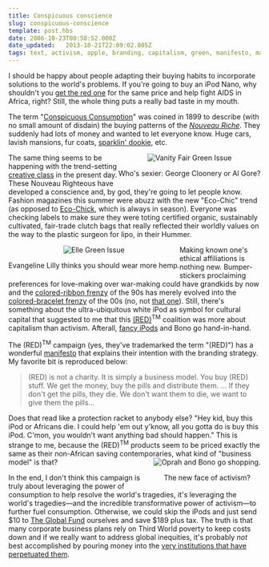 ```yaml
---
title: Conspicuous conscience
slug: conspicuous-conscience
template: post.hbs
date: 2006-10-23T00:58:52.000Z
date_updated:   2013-10-21T22:09:02.805Z
tags: text, activism, apple, branding, capitalism, green, manifesto, marketing
---
```


I should be happy about people adapting their buying habits to incorporate solutions to the world's problems. If you're going to buy an iPod Nano, why shouldn't you <a href="http://www.apple.com/ipodnano/red/" title="iPod nano (PRODUCT) RED">get the red one</a> for the same price and help fight AIDS in Africa, right? Still, the whole thing puts a really bad taste in my mouth.<!--more-->

The term "<a href="http://en.wikipedia.org/wiki/Conspicuous_consumption" title="'Conspicuous Consumption' on Wikipedia">Conspicuous Consumption</a>" was coined in 1899 to describe (with no small amount of disdain) the buying patterns of the <i><a href="http://en.wikipedia.org/wiki/Nouveau_riche" title="'Nouveau Riche' on Wikipedia">Nouveau Riche</a></i>. They suddenly had lots of money and wanted to let everyone know. Huge cars, lavish mansions, fur coats, <a href="http://www.youtube.com/watch?v=UBXNssiRoT4" title="Chapelle's Crib on YouTube">sparklin' dookie</a>, etc.

<div class="pullquote" style="float:right; text-align:center;">
<img class="content" src="/wp-content/uploads/2006/10/vanityfairgreenissue.jpg" alt="Vanity Fair Green Issue" />
<p class="small">Who's sexier: George Cloonery or Al Gore?</p>
</div>

The same thing seems to be happening with the trend-setting <a href="http://www.creativeclass.org/_flight_riseoverview.shtml" title="'Rise of the Creative Class' by Richard Florida">creative class</a> in the present day. These Nouveau Righteous have developed a conscience and, by god, they're going to let people know. Fashion magazines this summer were abuzz with the new "Eco-Chic" trend (as opposed to <a href="http://www.eco-chick.com/" title="Eco-Chick.com, paragon of green fashion">Eco-Chick</a>, which is always in season). Everyone was checking labels to make sure they were toting certified organic, sustainably cultivated, fair-trade clutch bags that really reflected their worldly values on the way to the plastic surgeon for lipo, in their Hummer.

<div class="pullquote" style="float:left; text-align:center;">
<img class="content" src="/wp-content/uploads/2006/10/ellegreenissue.jpg" alt="Elle Green Issue" />
<p class="small">Evangeline Lilly thinks you should wear more hemp.</p>
</div>

Making known one's ethical affiliations is nothing new. Bumper-stickers proclaiming preferences for love-making over war-making could have grandkids by now and the <a href="http://www.fundraisers.com/causes/ribbons.html" title="a ribbon color guide on Fundraisers.com">colored-ribbon frenzy</a> of the 90s has merely evolved into the <a href="http://www.fundraisers.com/causes/ribbons.html" title="One.org">colored-bracelet frenzy</a> of the 00s (no, not <a href="http://www.snopes.com/risque/school/bracelet.asp" title="'Sex Bracelets' on Snopes.com">that one</a>). Still, there's something about the ultra-ubiquitous white iPod as symbol for cultural capital that suggested to me that this <a href="http://www.joinred.com/home.asp" title="JoinRed.com">(RED)</a><sup>TM</sup> coalition was more about capitalism than activism. Afterall, <a href="http://www.apple.com/ipod/u2/" title="iPod U2 Special Edition">fancy iPods</a> and Bono go hand-in-hand.

The (RED)<sup>TM</sup> campaign (yes, they've trademarked the term "(RED)") has a wonderful <a href="http://www.joinred.com/manifesto.asp" title="Have I mentioned how much I like manifestos?">manifesto</a> that explains their intention with the branding strategy. My favorite bit is reproduced below:
<blockquote>
(RED) is not a charity. It is simply a business model. You buy (RED) stuff. We get the money, buy the pills and distribute them. ... If they don't get the pills, they die. We don't want them to die, we want to give them the pills...
</blockquote>
Does that read like a protection racket to anybody else? "Hey kid, buy this iPod or Africans die. I could help 'em out y'know, all you gotta do is buy this iPod. C'mon, you wouldn't want anything bad should happen." This is strange to me, because the (RED)<sup>TM</sup> products seem to be priced exactly the same as their non-African saving contemporaries, what kind of "business model" is that?

<div class="pullquote" style="float:right; text-align:center;">
<img class="content" src="/wp-content/uploads/2006/10/bonoandoprah.jpg" alt="Oprah and Bono go shopping." />
<p class="small">The new face of activism?</p>
</div>

In the end, I don't think this campaign is truly about leveraging the power of consumption to help resolve the world's tragedies, it's leveraging the world's tragedies&mdash;and the incredible transformative power of activism&mdash;to further fuel consumption. Otherwise, we could skip the iPods and just send $10 to <a href="http://www.theglobalfund.org/en/" title="TheGlobalFund.org">The Global Fund</a> ourselves and save $189 plus tax. The truth is that many corporate business plans rely on Third World poverty to keep costs down and if we really want to address global inequities, it's probably <em>not</em> best accomplished by pouring money into the <a href="http://www.democracynow.org/article.pl?sid=04/11/09/1526251" title="John Perkins on Democracy Now">very institutions that have perpetuated them</a>.
